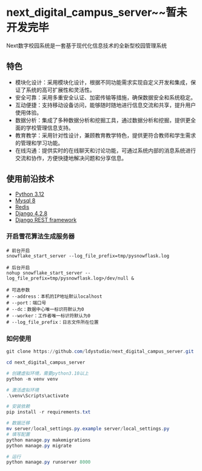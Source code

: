 # next_digital_campus_server~~暂未开发完毕
Next数字校园系统是一套基于现代化信息技术的全新型校园管理系统
## 特色

* 模块化设计：采用模块化设计，根据不同功能需求实现自定义开发和集成，保证了系统的高可扩展性和灵活性。
* 安全可靠：采用多重安全认证、加密传输等措施，确保数据安全和系统稳定。
* 互动便捷：支持移动设备访问，能够随时随地进行信息交流和共享，提升用户使用体验。
* 数据分析：集成了多种数据分析和挖掘工具，通过数据分析和挖掘，提供更全面的学校管理信息支持。
* 教育教学：采用针对性设计，兼顾教育教学特色，提供更符合教师和学生需求的管理和学习功能。
* 在线沟通：提供实时的在线聊天和讨论功能，可通过系统内部的消息系统进行交流和协作，方便快捷地解决问题和分享信息。
## 使用前沿技术

- [Python 3.12](https://www.python.org/)
- [Mysql 8](https://www.mysql.com/)
- [Redis](https://redis.io/)
- [Django 4.2.8](https://www.djangoproject.com/)
- [Django REST framework](https://www.django-rest-framework.org/)

### 开启雪花算法生成服务器
```shell
# 前台开启
snowflake_start_server --log_file_prefix=tmp/pysnowflask.log

# 后台开启
nohup snowflake_start_server --log_file_prefix=tmp/pysnowflask.log>/dev/null &

# 可选参数
# --address：本机的IP地址默认localhost
# --port：端口号
# --dc：数据中心唯一标识符默认为0
# --worker：工作者唯一标识符默认为0
# --log_file_prefix：日志文件所在位置
```

### 如何使用

```powershell
git clone https://github.com/ldystudio/next_digital_campus_server.git

cd next_digital_campus_server

# 创建虚拟环境，需要python3.10以上
python -m venv venv

# 激活虚拟环境
.\venv\Scripts\activate

# 安装依赖
pip install -r requirements.txt

# 数据迁移
mv server/local_settings.py.example server/local_settings.py
# 填写配置
python manage.py makemigrations
python manage.py migrate

# 运行
python manage.py runserver 8000
```

